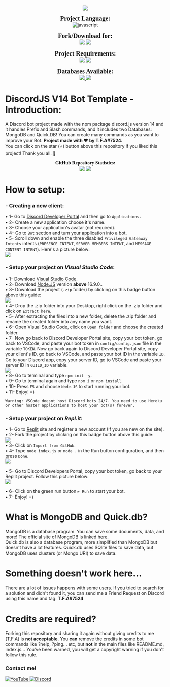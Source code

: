 <br>
<p align="center">
    <img src="https://media.discordapp.net/attachments/994957246364647526/1004352503573393458/V14_Handler.png?width=855&height=481">
</p>

<p align="center">
    <a style="font-size: 20px; font-family:verdana"><b>Project Language:</b></a><br>
    <img alt='javascript' src='https://img.shields.io/badge/JavaScript-100000?style=for-the-badge&logo=javascript&logoColor=FFD000&labelColor=000000&color=EAE9E9'/>
</p>

<p align="center">
    <a style="font-size: 20px; font-family:verdana"><b>Fork/Download for:</b></a><br>
    <a href="https://replit.com/github/TFAGaming/DiscordJS-V14-Bot-Template">
        <img src="https://img.shields.io/badge/Repl.it-100000?style=for-the-badge&logo=replit&logoColor=FFFFFF&labelColor=000000&color=EAE9E9">
    </a>
    <a href="https://github.com/TFAGaming/DiscordJS-V14-Bot-Template/releases/">
        <img src="https://img.shields.io/badge/Visual_Studio Code-100000?style=for-the-badge&logo=visual studio code&logoColor=0084FF&labelColor=000000&color=EAE9E9">
    </a>
</p>

<p align="center">
    <a style="font-size: 20px; font-family:verdana"><b>Project Requirements:</b></a><br>
    <a href="https://nodejs.org/en/">
        <img src="https://img.shields.io/badge/Node.JS_v ^16.9 -100000?style=for-the-badge&logo=node.js&logoColor=26FF00&labelColor=000000&color=EAE9E9">
    </a>
    <a href="https://www.npmjs.com/package/discord.js">
        <img src="https://img.shields.io/badge/Discord.js_v ^14.1.0-100000?style=for-the-badge&logo=npm&logoColor=26FF00&labelColor=000000&color=EAE9E9">
    </a>
</p>

<p align="center">
<a style="font-size: 20px; font-family:verdana"><b>Databases Available:</b></a><br>
    <a href='https://www.mongodb.com/' target="_blank">
        <img src='https://img.shields.io/badge/MongoDB%20(v6.4.4)-100000?style=for-the-badge&logo=Mongodb&logoColor=00FF00&labelColor=000000&color=EAE9E9'/>
    </a>
    <a href="https://quickdb.js.org/">
        <img src='https://img.shields.io/badge/Quick.DB%20(v9.0.5)-100000?style=for-the-badge&logo=sqlite&logoColor=0073FF&labelColor=000000&color=EAE9E9'>
    </a>
</p>

# DiscordJS V14 Bot Template - Introduction:
A Discord bot project made with the npm package discord.js version 14 and it handles Prefix and Slash commands, and it includes two Databases: MongoDB and Quick.DB! You can create many commands as you want to improve your Bot. **Project made with ❤ by T.F.A#7524.**<br>
You can click on the star (⭐️) button above this repository if you liked this project! Thank you all. 🙏

<p align="center">
<a style="font-size: 15px; font-family:verdana"><b>GitHub Repository Statistics:</b></a><br>
    <img src="https://img.shields.io/github/forks/TFAGaming/DiscordJS-V14-Bot-Template?logo=githubactions&logoColor=success&style=social">
<img src="https://img.shields.io/github/stars/TFAGaming/DiscordJS-V14-Bot-Template?label=Stars&logo=ReverbNation&&logoColor=yellow&style=social">
</p>

# How to setup:
### - Creating a new client:

• 1- Go to [Discord Developer Portal](https://discord.com/developers) and then go to `Applications.` <br>
• 2- Create a new application choose it's name. <br>
• 3- Choose your application's avatar (not required).<br>
• 4- Go to `Bot` section and turn your application into a bot. <br>
• 5- Scroll down and enable the three disabled `Privileged Gateaway Intents` intents (`PRESENCE INTENT`, `SERVER MEMBERS INTENT`, and `MESSAGE CONTENT INTENT`). Here's a picture below:<br>
<img src="https://media.discordapp.net/attachments/1006491186875338823/1006494083063238737/2022-08-09_10_27_23-Discord_Developer_Portal_My_Applications.png?width=806&height=559">

### - Setup your project on ___Visual Studio Code___:
• 1- Download [Visual Studio Code](https://code.visualstudio.com/Download).<br>
• 2- Download [Node.JS](https://nodejs.org/en/) version **above** 16.9.0..<br>
• 3- Download the project (`.zip` folder) by clicking on this badge button above this guide:<br>
<img src="https://media.discordapp.net/attachments/1006491186875338823/1006494765812031640/2022-08-09_10_29_26-Markdown_Live_Preview.png"><br>
• 4- Drop the .zip folder into your Desktop, right click on the .zip folder and click on `Extract here`.<br>
• 5- After extracting the files into a new folder, delete the .zip folder and rename the created folder into any name you want.<br>
• 6- Open Visual Studio Code, click on `Open folder` and choose the created folder.<br>
• 7- Now go back to Discord Developer Portal site, copy your bot token, go back to VSCode, and paste your bot token in `config/config.json` file in the variable `TOKEN`. Now go back again to Discord Developer Portal site, copy your client's ID, go back to VSCode, and paste your bot ID in the variable `ID`. Go to your Discord app, copy your server ID, go to VSCode and paste your server ID in `GUILD_ID` variable.<br>
<img src="https://media.discordapp.net/attachments/1006491186875338823/1006498034684801114/2022-08-09_10_42_30-config.json_-_UptimerBot_-_Visual_Studio_Code.png"><br>
• 8- Go to terminal and type `npm init -y`.<br>
• 9- Go to terminal again and type `npm i` or `npm install`.<br>
• 10- Press `F5` and choose `Node.JS` to start running your bot.<br>
• 11- Enjoy! =)

```arm
Warning: VSCode doesnt host Discord bots 24/7. You need to use Heroku or other hoster applications to host your bot(s) forever.
```

### - Setup your project on ___Repl.it___:
• 1- Go to [Replit](https://www.replit.com) site and register a new account (If you are new on the site).<br>
• 2- Fork the project by clicking on this badge button above this guide:<br>
<img src="https://media.discordapp.net/attachments/1006491186875338823/1006500207871152168/2022-08-09_10_51_47-Markdown_Live_Preview.png"><br>
• 3- Click on `Import from GitHub`.<br>
• 4- Type `node index.js` or `node .` in the Run button configuration, and then press `Done`.<br>
<img src="https://media.discordapp.net/attachments/1006491186875338823/1006501072719855666/2022-08-09_10_55_10-README.md_-_DiscordJS-V14-Bot-Template_-_Replit.png"><br>

• 5- Go to Discord Developers Portal, copy your bot token, go back to your Replit project. Follow this picture below:<br>
<img src="https://media.discordapp.net/attachments/1006491186875338823/1006502913834758224/2022-08-09_10_58_14-index.js_-_DiscordJS-V14-Bot-Template_-_Replit.png"><br>

• 6- Click on the green run button `► Run` to start your bot.<br>
• 7- Enjoy! =)<br>

# What is MongoDB and Quick.db?
MongoDB is a database program. You can save some documents, data, and more! The official site of MongoDB is linked [here](https://www.mongodb.com/).<br>
Quick.db is also a database program, more simplified than MongoDB but doesn't have a lot features. Quick.db uses SQlite files to save data, but MongoDB uses clusters (or Mongo URI) to save data.

# Something doesn't work here...
There are a lot of issues happens with some users. If you tried to search for a solution and didn't found it, you can send me a Friend Request on Discord using this name and tag: **T.F.A#7524**

# Credits are required?
Forking this repository and sharing it again without giving credits to me (T.F.A) is **not acceptable**. You **can** remove the credits in some bot commands like ?help, ?ping... etc, but **not** in the main files like README.md, index.js... You've been warned, you will get a copyright warning if you don't follow this rule.

### Contact me!
<a href='https://www.youtube.com/c/TFA7524' target="_blank">
    <img alt='YouTube' src='https://img.shields.io/badge/YouTube-100000?style=social&logo=YouTube&logoColor=FF0000&labelColor=000000&color=EAE9E9'/>
</a>
<a href='https://dsc.gg/codingdevelopment' target="_blank">
    <img alt='Discord' src='https://img.shields.io/badge/Discord-100000?style=social&logo=Discord&logoColor=5865F2&labelColor=000000&color=EAE9E9'/>

